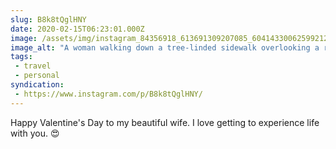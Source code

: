 ```yaml
---
slug: B8k8tQglHNY
date: 2020-02-15T06:23:01.000Z
image: /assets/img/instagram_84356918_613691309207085_6041433006259921206_n_17843822473981425.jpg
image_alt: "A woman walking down a tree-linded sidewalk overlooking a river."
tags:
 - travel
 - personal
syndication:
 - https://www.instagram.com/p/B8k8tQglHNY/
---
```


Happy Valentine's Day to my beautiful wife. I love getting to experience life with you. 😍
